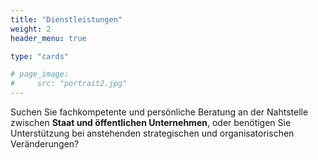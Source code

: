 ```yaml
---
title: "Dienstleistungen"
weight: 2
header_menu: true

type: "cards"

# page_image:
#     src: "portrait2.jpg"
---
```


Suchen Sie fachkompetente und persönliche Beratung an der Nahtstelle zwischen **Staat und öffentlichen Unternehmen**, oder benötigen Sie Unterstützung bei anstehenden strategischen und organisatorischen Veränderungen? 

